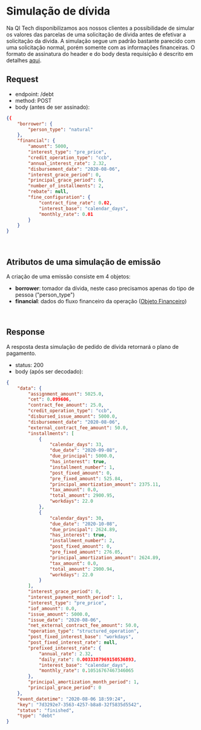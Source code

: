 # Simulação de dívida

Na QI Tech disponibilizamos aos nossos clientes a possibilidade de simular os valores das parcelas de uma solicitação
de dívida antes de efetivar a solicitação da dívida. A simulação segue um padrão bastante parecido com uma solicitação
normal, porém somente com as informações financeiras.
O formato de assinatura do header e do body desta requisição é descrito em detalhes [aqui](?file=224).

## Request

- endpoint: /debt
- method: POST
- body (antes de ser assinado):

```json
{{
    "borrower": {
        "person_type": "natural"
    },
    "financial": {
        "amount": 5000,
        "interest_type": "pre_price",
        "credit_operation_type": "ccb",
        "annual_interest_rate": 2.32,
        "disbursement_date": "2020-08-06",
        "interest_grace_period": 0,
        "principal_grace_period": 0,
        "number_of_installments": 2,
        "rebate": null,
        "fine_configuration": {
            "contract_fine_rate": 0.02,
            "interest_base": "calendar_days",
            "monthly_rate": 0.01
        }
    }
}
```
<br>

## Atributos de uma simulação de emissão

A criação de uma emissão consiste em 4 objetos:

- **borrower**: tomador da dívida, neste caso precisamos apenas do tipo de pessoa ("person_type")
- **financial**: dados do fluxo financeiro da operação ([Objeto Financeiro](?443#objeto-financeiro))

<br>

## Response

A resposta desta simulação de pedido de dívida retornará o plano de pagamento.

- status: 200
- body (após ser decodado): 
  
```json
{
    "data": {
        "assignment_amount": 5025.0,
        "cet": 0.099606,
        "contract_fee_amount": 25.0,
        "credit_operation_type": "ccb",
        "disbursed_issue_amount": 5000.0,
        "disbursement_date": "2020-08-06",
        "external_contract_fee_amount": 50.0,
        "installments": [
            {
                "calendar_days": 33,
                "due_date": "2020-09-08",
                "due_principal": 5000.0,
                "has_interest": true,
                "installment_number": 1,
                "post_fixed_amount": 0,
                "pre_fixed_amount": 525.84,
                "principal_amortization_amount": 2375.11,
                "tax_amount": 0.0,
                "total_amount": 2900.95,
                "workdays": 22.0
            },
            {
                "calendar_days": 30,
                "due_date": "2020-10-08",
                "due_principal": 2624.89,
                "has_interest": true,
                "installment_number": 2,
                "post_fixed_amount": 0,
                "pre_fixed_amount": 276.05,
                "principal_amortization_amount": 2624.89,
                "tax_amount": 0.0,
                "total_amount": 2900.94,
                "workdays": 22.0
            }
        ],
        "interest_grace_period": 0,
        "interest_payment_month_period": 1,
        "interest_type": "pre_price",
        "iof_amount": 0.0,
        "issue_amount": 5000.0,
        "issue_date": "2020-08-06",
        "net_external_contract_fee_amount": 50.0,
        "operation_type": "structured_operation",
        "post_fixed_interest_base": "workdays",
        "post_fixed_interest_rate": null,
        "prefixed_interest_rate": {
            "annual_rate": 2.32,
            "daily_rate": 0.0033387969150536893,
            "interest_base": "calendar_days",
            "monthly_rate": 0.10516767467346065
        },
        "principal_amortization_month_period": 1,
        "principal_grace_period": 0
    },
    "event_datetime": "2020-08-06 18:59:24",
    "key": "7d3292e7-3563-4257-b8a8-32f5835d5542",
    "status": "finished",
    "type": "debt"
}
```
<br>
